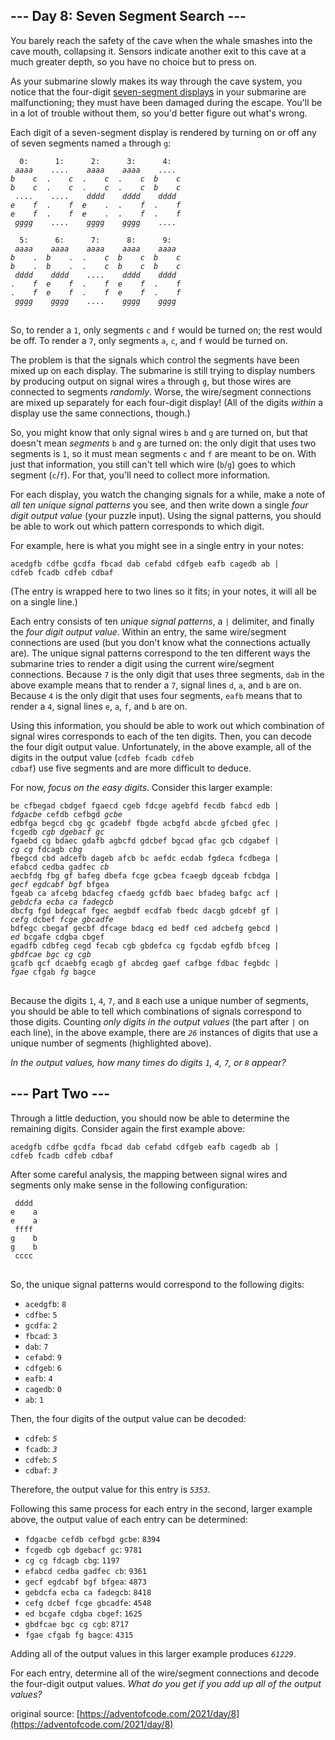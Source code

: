 ## --- Day 8: Seven Segment Search ---
You barely reach the safety of the cave when the whale smashes into the cave mouth, collapsing it. Sensors indicate another exit to this cave at a much greater depth, so you have no choice but to press on.

As your submarine slowly makes its way through the cave system, you notice that the four-digit [seven-segment displays](https://en.wikipedia.org/wiki/Seven-segment_display) in your submarine are malfunctioning; they must have been damaged during the escape. You'll be in a lot of trouble without them, so you'd better figure out what's wrong.

Each digit of a seven-segment display is rendered by turning on or off any of seven segments named <code>a</code> through <code>g</code>:

<pre>
<code>  0:      1:      2:      3:      4:
 <em>aaaa</em>    ....    <em>aaaa    aaaa</em>    ....
<em>b    c</em>  .    <em>c</em>  .    <em>c</em>  .    <em>c  b    c</em>
<em>b    c</em>  .    <em>c</em>  .    <em>c</em>  .    <em>c  b    c</em>
 ....    ....    <em>dddd    dddd    dddd</em>
<em>e    f</em>  .    <em>f  e</em>    .  .    <em>f</em>  .    <em>f</em>
<em>e    f</em>  .    <em>f  e</em>    .  .    <em>f</em>  .    <em>f</em>
 <em>gggg</em>    ....    <em>gggg    gggg</em>    ....

  5:      6:      7:      8:      9:
 <em>aaaa    aaaa    aaaa    aaaa    aaaa</em>
<em>b</em>    .  <em>b</em>    .  .    <em>c  b    c  b    c</em>
<em>b</em>    .  <em>b</em>    .  .    <em>c  b    c  b    c</em>
 <em>dddd    dddd</em>    ....    <em>dddd    dddd</em>
.    <em>f  e    f</em>  .    <em>f  e    f</em>  .    <em>f</em>
.    <em>f  e    f</em>  .    <em>f  e    f</em>  .    <em>f</em>
 <em>gggg    gggg</em>    ....    <em>gggg    gggg</em>
</code>
</pre>

So, to render a <code>1</code>, only segments <code>c</code> and <code>f</code> would be turned on; the rest would be off. To render a <code>7</code>, only segments <code>a</code>, <code>c</code>, and <code>f</code> would be turned on.

The problem is that the signals which control the segments have been mixed up on each display. The submarine is still trying to display numbers by producing output on signal wires <code>a</code> through <code>g</code>, but those wires are connected to segments <em>randomly</em>. Worse, the wire/segment connections are mixed up separately for each four-digit display! (All of the digits <em>within</em> a display use the same connections, though.)

So, you might know that only signal wires <code>b</code> and <code>g</code> are turned on, but that doesn't mean <em>segments</em> <code>b</code> and <code>g</code> are turned on: the only digit that uses two segments is <code>1</code>, so it must mean segments <code>c</code> and <code>f</code> are meant to be on. With just that information, you still can't tell which wire (<code>b</code>/<code>g</code>) goes to which segment (<code>c</code>/<code>f</code>). For that, you'll need to collect more information.

For each display, you watch the changing signals for a while, make a note of <em>all ten unique signal patterns</em> you see, and then write down a single <em>four digit output value</em> (your puzzle input). Using the signal patterns, you should be able to work out which pattern corresponds to which digit.

For example, here is what you might see in a single entry in your notes:

<pre>
<code>acedgfb cdfbe gcdfa fbcad dab cefabd cdfgeb eafb cagedb ab |
cdfeb fcadb cdfeb cdbaf</code>
</pre>

(The entry is wrapped here to two lines so it fits; in your notes, it will all be on a single line.)

Each entry consists of ten <em>unique signal patterns</em>, a <code>|</code> delimiter, and finally the <em>four digit output value</em>. Within an entry, the same wire/segment connections are used (but you don't know what the connections actually are). The unique signal patterns correspond to the ten different ways the submarine tries to render a digit using the current wire/segment connections. Because <code>7</code> is the only digit that uses three segments, <code>dab</code> in the above example means that to render a <code>7</code>, signal lines <code>d</code>, <code>a</code>, and <code>b</code> are on. Because <code>4</code> is the only digit that uses four segments, <code>eafb</code> means that to render a <code>4</code>, signal lines <code>e</code>, <code>a</code>, <code>f</code>, and <code>b</code> are on.

Using this information, you should be able to work out which combination of signal wires corresponds to each of the ten digits. Then, you can decode the four digit output value. Unfortunately, in the above example, all of the digits in the output value (<code>cdfeb fcadb cdfeb cdbaf</code>) use five segments and are more difficult to deduce.

For now, <em>focus on the easy digits</em>. Consider this larger example:

<pre>
<code>be cfbegad cbdgef fgaecd cgeb fdcge agebfd fecdb fabcd edb |
<em>fdgacbe</em> cefdb cefbgd <em>gcbe</em>
edbfga begcd cbg gc gcadebf fbgde acbgfd abcde gfcbed gfec |
fcgedb <em>cgb</em> <em>dgebacf</em> <em>gc</em>
fgaebd cg bdaec gdafb agbcfd gdcbef bgcad gfac gcb cdgabef |
<em>cg</em> <em>cg</em> fdcagb <em>cbg</em>
fbegcd cbd adcefb dageb afcb bc aefdc ecdab fgdeca fcdbega |
efabcd cedba gadfec <em>cb</em>
aecbfdg fbg gf bafeg dbefa fcge gcbea fcaegb dgceab fcbdga |
<em>gecf</em> <em>egdcabf</em> <em>bgf</em> bfgea
fgeab ca afcebg bdacfeg cfaedg gcfdb baec bfadeg bafgc acf |
<em>gebdcfa</em> <em>ecba</em> <em>ca</em> <em>fadegcb</em>
dbcfg fgd bdegcaf fgec aegbdf ecdfab fbedc dacgb gdcebf gf |
<em>cefg</em> dcbef <em>fcge</em> <em>gbcadfe</em>
bdfegc cbegaf gecbf dfcage bdacg ed bedf ced adcbefg gebcd |
<em>ed</em> bcgafe cdgba cbgef
egadfb cdbfeg cegd fecab cgb gbdefca cg fgcdab egfdb bfceg |
<em>gbdfcae</em> <em>bgc</em> <em>cg</em> <em>cgb</em>
gcafb gcf dcaebfg ecagb gf abcdeg gaef cafbge fdbac fegbdc |
<em>fgae</em> cfgab <em>fg</em> bagce
</code>
</pre>

Because the digits <code>1</code>, <code>4</code>, <code>7</code>, and <code>8</code> each use a unique number of segments, you should be able to tell which combinations of signals correspond to those digits. Counting <em>only digits in the output values</em> (the part after <code>|</code> on each line), in the above example, there are <code><em>26</em></code> instances of digits that use a unique number of segments (highlighted above).

<em>In the output values, how many times do digits <code>1</code>, <code>4</code>, <code>7</code>, or <code>8</code> appear?</em>


## --- Part Two ---
Through a little deduction, you should now be able to determine the remaining digits. Consider again the first example above:

<pre>
<code>acedgfb cdfbe gcdfa fbcad dab cefabd cdfgeb eafb cagedb ab |
cdfeb fcadb cdfeb cdbaf</code>
</pre>

After some careful analysis, the mapping between signal wires and segments only make sense in the following configuration:

<pre>
<code> dddd
e    a
e    a
 ffff
g    b
g    b
 cccc
</code>
</pre>

So, the unique signal patterns would correspond to the following digits:


 - <code>acedgfb</code>: <code>8</code>
 - <code>cdfbe</code>: <code>5</code>
 - <code>gcdfa</code>: <code>2</code>
 - <code>fbcad</code>: <code>3</code>
 - <code>dab</code>: <code>7</code>
 - <code>cefabd</code>: <code>9</code>
 - <code>cdfgeb</code>: <code>6</code>
 - <code>eafb</code>: <code>4</code>
 - <code>cagedb</code>: <code>0</code>
 - <code>ab</code>: <code>1</code>

Then, the four digits of the output value can be decoded:


 - <code>cdfeb</code>: <code><em>5</em></code>
 - <code>fcadb</code>: <code><em>3</em></code>
 - <code>cdfeb</code>: <code><em>5</em></code>
 - <code>cdbaf</code>: <code><em>3</em></code>

Therefore, the output value for this entry is <code><em>5353</em></code>.

Following this same process for each entry in the second, larger example above, the output value of each entry can be determined:


 - <code>fdgacbe cefdb cefbgd gcbe</code>: <code>8394</code>
 - <code>fcgedb cgb dgebacf gc</code>: <code>9781</code>
 - <code>cg cg fdcagb cbg</code>: <code>1197</code>
 - <code>efabcd cedba gadfec cb</code>: <code>9361</code>
 - <code>gecf egdcabf bgf bfgea</code>: <code>4873</code>
 - <code>gebdcfa ecba ca fadegcb</code>: <code>8418</code>
 - <code>cefg dcbef fcge gbcadfe</code>: <code>4548</code>
 - <code>ed bcgafe cdgba cbgef</code>: <code>1625</code>
 - <code>gbdfcae bgc cg cgb</code>: <code>8717</code>
 - <code>fgae cfgab fg bagce</code>: <code>4315</code>

Adding all of the output values in this larger example produces <code><em>61229</em></code>.

For each entry, determine all of the wire/segment connections and decode the four-digit output values. <em>What do you get if you add up all of the output values?</em>

original source: [https://adventofcode.com/2021/day/8](https://adventofcode.com/2021/day/8)